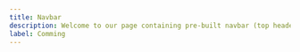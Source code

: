```yaml
---
title: Navbar
description: Welcome to our page containing pre-built navbar (top header) components. These components make it easy and quick for you to add them on your application
label: Comming
---
```


